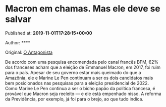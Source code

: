 
# Macron em chamas. Mas ele deve se salvar

Published at: **2019-11-01T17:28:15+00:00**

Author: ****

Original: [O Antagonista](https://www.oantagonista.com/mundo/macron-em-chamas-mas-ele-deve-se-salvar/)

De acordo com uma pesquisa encomendada pelo canal francês BFM, 62% dos franceses acham que a eleição de Emmanuel Macron, em 2017, foi ruim para o país.
Apesar de seu governo estar mais queimado do que a Amazônia, ele e Marine Le Pen continuam a ser os dois candidatos mais bem posicionados nas pesquisas para a eleição presidencial de 2022.
Como Marine Le Pen continua a ser o bicho papão da política francesa, é provável que Macron seja reeleito — e ele está empenhado nisso. A reforma da Previdência, por exemplo, já foi para o brejo, ao que tudo indica.
